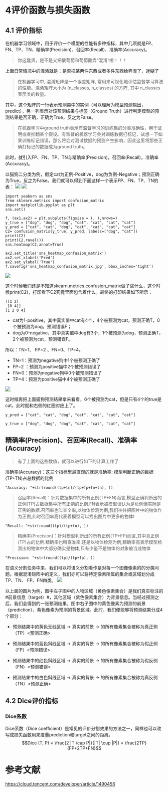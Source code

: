 # 4评价函数与损失函数

## 4.1 评价指标

在机器学习领域中，用于评价一个模型的性能有多种指标，其中几项就是FP、FN、TP、TN、精确率(Precision)、召回率(Recall)、准确率(Accuracy)。

>  你这蠢货，是不是又把酸葡萄和葡萄酸弄“混淆“啦！！！

上面日常情况中的混淆就是：是否把某两件东西或者多件东西给弄混了，迷糊了

> 在机器学习中, 混淆矩阵是一个误差矩阵, 常用来可视化地评估监督学习算法的性能。混淆矩阵大小为 (n_classes, n_classes) 的方阵, 其中 n_classes 表示类的数量。

其中，这个矩阵的一行表示预测类中的实例（可以理解为模型预测输出，predict），另一列表示对该预测结果与标签（Ground Truth）进行判定模型的预测结果是否正确，正确为True，反之为False。

> 在机器学习中ground truth表示有监督学习的训练集的分类准确性，用于证明或者推翻某个假设。有监督的机器学习会对训练数据打标记，试想一下如果训练标记错误，那么将会对测试数据的预测产生影响，因此这里将那些正确打标记的数据成为ground truth。

此时，就引入FP、FN、TP、TN与精确率(Precision)，召回率(Recall)，准确率(Accuracy)。

以猫狗二分类为例，假定cat为正例-Positive，dog为负例-Negative；预测正确为True，反之为False。我们就可以得到下面这样一个表示FP、FN、TP、TN的表：
![](https://github.com/datawhalechina/team-learning-cv/raw/master/AerialImageSegmentation/img/Task4%EF%BC%9A%E8%AF%84%E4%BB%B7%E5%87%BD%E6%95%B0%E4%B8%8E%E6%8D%9F%E5%A4%B1%E5%87%BD%E6%95%B0_image/%E6%B7%B7%E6%B7%86%E7%9F%A9%E9%98%B5.png)
![](https://github.com/dushaobo16/city-map-segment/blob/main/image/Task04_img/1.png?raw=true)

```
import seaborn as sns
from sklearn.metrics import confusion_matrix
import matplotlib.pyplot as plt
sns.set()

f, (ax1,ax2) = plt.subplots(figsize = (, ),nrows=)
y_true = ["dog", "dog", "dog", "cat", "cat", "cat", "cat"]
y_pred = ["cat", "cat", "dog", "cat", "cat", "cat", "cat"]
C2= confusion_matrix(y_true, y_pred, labels=["dog", "cat"])
print(C2)
print(C2.ravel())
sns.heatmap(C2,annot=True)

ax2.set_title('sns_heatmap_confusion_matrix')
ax2.set_xlabel('Pred')
ax2.set_ylabel('True')
f.savefig('sns_heatmap_confusion_matrix.jpg', bbox_inches='tight')
```

![](https://github.com/dushaobo16/city-map-segment/blob/main/image/Task04_img/2.jpeg?raw=true)

这个时候我们还是不知道skearn.metrics.confusion_matrix做了些什么，这个时候print(C2)，打印看下C2究竟里面包含着什么。最终的打印结果如下所示：
```
[[1 2]
 [0 4]]
[1 2 0 4]
```

* cat为1-positive，其中真实值中cat有4个，4个被预测为cat，预测正确T，0个被预测为dog，预测错误F；
* dog为0-negative，其中真实值中dog有3个，1个被预测为dog，预测正确T，2个被预测为cat，预测错误F。

所以：TN=1、 FP=2 、FN=0、TP=4。

* TN=1：预测为negative狗中1个被预测正确了
* FP=2 ：预测为positive猫中2个被预测错误了
* FN=0：预测为negative狗中0个被预测错误了
* TP=4：预测为positive猫中4个被预测正确了

![](https://github.com/dushaobo16/city-map-segment/blob/main/image/Task04_img/3.png?raw=true)

这时候再把上面猫狗预测结果拿来看看，6个被预测为cat，但是只有4个的true是cat，此时就和右侧的红圈对应上了。

```
y_pred = ["cat", "cat", "dog", "cat", "cat", "cat", "cat"]

y_true = ["dog", "dog", "dog", "cat", "cat", "cat", "cat"]
```

## 精确率(Precision)、召回率(Recall)、准确率(Accuracy)
> 有了上面的这些数值，就可以进行如下的计算工作了

准确率(Accuracy)：这三个指标里最直观的就是准确率: 模型判断正确的数据(TP+TN)占总数据的比例
```
"Accuracy: "+str(round((tp+tn)/(tp+fp+fn+tn), ))
```

> 召回率(Recall)：针对数据集中的所有正例(TP+FN)而言,模型正确判断出的正例(TP)占数据集中所有正例的比例.FN表示被模型误认为是负例但实际是正例的数据.召回率也叫查全率,以物体检测为例,我们往往把图片中的物体作为正例,此时召回率高代表着模型可以找出图片中更多的物体!

```
"Recall: "+str(round((tp)/(tp+fn), ))
```

> 精确率(Precision)：针对模型判断出的所有正例(TP+FP)而言,其中真正例(TP)占的比例.精确率也叫查准率,还是以物体检测为例,精确率高表示模型检测出的物体中大部分确实是物体,只有少量不是物体的对象被当成物体
> 
```
"Precision: "+str(round((tp)/(tp+fp), ))
```

在语义分割任务中来，我们可以将语义分割看作是对每一个图像像素的的分类问题。根据混淆矩阵中的定义，我们亦可以将特定像素所属的集合或区域划分成TP、TN、 FP、FN四类。
![](https://github.com/datawhalechina/team-learning-cv/blob/master/AerialImageSegmentation/img/Task4%EF%BC%9A%E8%AF%84%E4%BB%B7%E5%87%BD%E6%95%B0%E4%B8%8E%E6%8D%9F%E5%A4%B1%E5%87%BD%E6%95%B0_image/%E5%88%86%E5%89%B2%E5%AF%B9%E7%85%A7.png)

以上面的图片为例，图中左子图中的人物区域（黄色像素集合）是我们真实标注的#前景信息（target）#，其他区域（紫色像素集合）为背景信息。当经过预测之后，我们会得到的一张预测结果，图中右子图中的黄色像素为预测的前景（prediction），紫色像素为预测的背景区域。此时，我们便能够将预测结果分成4个部分：

* 预测结果中的黄色无线区域 → 真实的前景 → 的所有像素集合被称为真正例（TP）<预测正确>

* 预测结果中的蓝色斜线区域 → 真实的背景 → 的所有像素集合被称为假正例（FP）<预测错误>

* 预测结果中的红色斜线区域 → 真实的前景 → 的所有像素集合被称为假反例（FN）<预测错误>

* 预测结果中的白色斜线区域 → 真实的背景 → 的所有像素集合被称为真反例（TN）<预测正确>

## 4.2 Dice评价指标

### Dice系数

Dice系数（Dice coefficient）是常见的评价分割效果的方法之一，同样也可以改写成损失函数用来度量prediction和target之间的距离。
$$Dice (T, P) = \frac{2 |T \cap P|}{|T| \cup |P|} = \frac{2TP}{FP+2TP+FN}$$


# 参考文献

https://cloud.tencent.com/developer/article/1490456
